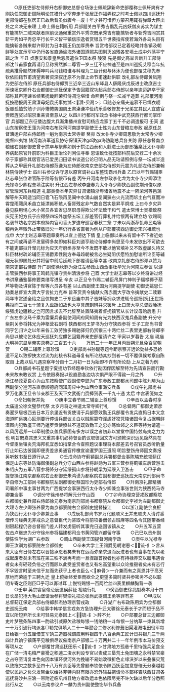 <!-- { "loadSidebar": true } -->
　　○原任吏部左侍郎升右都御史总督仓场张士佩疏辞新命吏部覆称士佩轩爽有才刚执任怨御史顾际明论其猎升少宰奔走于张居正作福弄权之时考士佩以四川巡抚升吏部侍郎在张居正已故后昔虽似骤今一废十年才甚可惜但方蒙召用辄有弹章大臣出处之义决无来理  上命士佩在籍听用  兵部题关白平秀吉倡乱元凶妖僧亥苏实为谋主有能擒斩二贼来献者照前议通候重赏外平秀次既承秀吉有能擒斩者与斩秀吉同赏其斩平秀如平秀忠平行长平义智平镇信宗逸者赏银五千世袭指挥使若海外各岛头目有能擒斩各贼来献许即封为日本国王仍加厚赉奉  旨赏格部议已定着经略并各镇及朝鲜等处宣示军中仍行各省直通谕海外诸国遵照共图剿灭凶残各安境土成中外荡平宁辑之治  辛丑  贞惠安和景皇后忌辰遣伯卫国本祭  陵寝  先是御史高举言新升工部侍郎沈节甫家食再请月旦称贤然卿二尊官一岁三迁不应神速至是四川巡抚艾穆当年抗疏素推骨鲠然床褥呻吟兵马钱粮谁与料理为二臣计似与休沐为便也部覆艾穆先奉  钦依回籍节甫清望素著资深叙迁原不为骤上命节甫速赴供职  改礼部左侍郎黄凤翔为吏部左侍郎  原任兵部右侍郎贾三近卒三近山东峄县人繇隆庆戊辰进士改庶吉士历谏垣京卿升右佥都御史巡抚保定予告回籍叙功起兵部右侍郎以亲年逾迈辞卒于家部称其声翔谏省绩著抚畿辞荣归侍凋沦堪惜  命照例与祭一坛减半造葬  礼部覆河南抚按勘报周王肃溱母妃袁氏事姑滫＜灒-贝鬲＞氵□随必亲痛夫追慕不已缟衣粝饭赈孤恤贫勉子训孙惓惓势国周王肃溱谦冲俭约乐善敬修友于兄弟宜其民人宜遣官赍敕旌奖以昭崇重亲贤至意从之  以四川行都司军政佥书徐中武充狭西行都司掌印官  兵部题辽东征倭边腹大兵渐集播州宣慰司杨应龙家丁五千不必调遣报可  壬寅  遣山东按察使王藻为河南右布政司河南提学副使王士性为山东督粮左参政  起原任总督漕运户部右侍郎杨一魁为南京太常寺卿  癸卯  改太仆寺少卿周思敬为太常寺少卿提督四夷馆  铸河南济军道及协守保镇天津gd改ga海防副总兵各关防  原任总督南京粮储右副都御史曾于拱卒与祭葬如例于拱江西泰和人繇进士历部郎籓臬迁太仆寺卿养病起原官升前职为科臣王治论列闲住寻奉  恩诏致仕抚按部科前后交荐二十余次卒于家部称其居官洁已爱民归田读书谈道公论已明人品无玷请照例与祭一坛减半造葬从之甲辰升礼部右侍郎范谦为左侍郎改南京吏部右侍郎刘元震为礼部左侍郎兼翰林院侍读学士  四川右参议许守恩以原官调补山东整饬霸州兵备  乙巳以年节赐辅臣赵志皋张位讲官陈于陛等各银币有差  丙午升河南左参政李化龙为太仆寺少卿添注光禄寺少卿程奎填注实职  升江西左参政李盛春为太仆寺少卿狭西副使荆州俊以原官管理河东兵粮道  礼部类奏本年灾异甘肃诸镇浙粤诸省地震不止一隅荣河等邑蒲解等州天鸣适当同日雹飞石陨再见闽中水涌山崩复闻狭右火光流而坼土白气亘而冲霄霪雨飓风禾苗立毙漂胔积骸人畜胥残定非气数自然实是昇平炯戒  上曰今岁灾异叠见朕用惕心大小官员各宜省愆尽职毋得欺公坏法致干和气  遣太常博士吴楷致祭庆宪王妃方氏于应得祭四坛外加祭五坛工部差官行葬礼并给银两有建立坊  钦赐祠名褒节坊名宗烈本府择内官司香火岁遣守巡官春秋二祭  丁未以两浙荐饥命民屯等粮再免年徵外止带徵旧欠一年仍行各省直著为例从户部覆狭西边御史宋兴祖疏也  戊申  大学士赵志皋等题章奏所以宣上德达下情  皇上临御以来未有留中不下者近始有之间或再请不发窒碍多矣即如科臣刘道亨疏论侍郎李尚思至今未发欲出不可欲去不能吏部拟升邹元标为应天府府丞亦至今不发既不敢以他官填补又不敢虚屈久待又科臣林材疏论辅臣王锡爵素性刚方奉母趋朝被言必生疑阻伏愿特加慰谕所论臣等辅理无状即赐处分并将留中前后廷疏下部覆请臣等幸甚  改南京礼部右侍郎邓以赞为南京吏部右侍郎  升广副使徐秋鹤为浙江左参政山西佥事杜华光为河南左参议  以游击管狭西参将事王鸣鹤充镇守贵州清浪参将  己酉  大学士赵志皋等以岁终将讲过经书讲章通鉴纂修要类缮写进呈  辛亥  以正旦令节赐二辅臣吊屏门神判子福禄狮子葫芦等物及讲官陈于陛等六员各有差  以山西副使王国为河南提学副使  初御史姚思仁劾奏总督宣大萧大亨言扯力克奉  旨革赏责令擒献火落赤而大亨改令擒献史二赎罪两年市赏遂全给之且仅拘史二于东岳庙中其子吉妹等拥众求进辄令巡扬[抚]王世扬弗拒而二百七十骑复入盘踞如故也大亨具疏剖辨并求罢斥  上曰萧大亨总督西陲抚绥强虏边疆赖之岂可因言求去不允辞至处置降夷着督抚镇官从长计议毋贻后患  升广东左参议马千乘为雷廉兵备副使河间府同知周有光为狭西汉羗兵备副使  升分守紫荆关参将韩光为神枢营右副将  狭西都司王梦书为分守狭西参将  壬子工部尚书曾同亨乞归许之以年来各工效劳独多赐驰驿归仍赏银三十两纻丝二表里吏部右侍郎李尚思以被论乞休应天巡抚刘应麒乞回籍养亲吏部覆请许之  甲寅以岁暮告  太庙  祧庙
大明神宗显皇帝实录卷之二百五十六
　　万历二十一年正月丙辰朔元旦免百官朝贺
　　○赐二辅臣上尊珍馔
　　○吏部尚书孙鑨等题今距京察非远论劾益多恐拾遗不足以致摉抉太过流为刻核令科道毋复有所论劾其抄到者一切不覆俱候考察自陈取自  上裁以后凡遇京察年分自十二月初一日为始即不许有所论劾  上从之著为例
　　○兵部尚书石星题宁夏捷功节经题奉钦依行勘因俘因解至特为先请宣告而行勘未来故未敢议赏  上令依限奏报以役直勘各边功次俱严限不得踰一月之外
　　○升浙江参政夏良心为山东按察使广西副使李鋕为广东参政工部都水司郎中陈九畴为山西副使分巡河东直隶顺德府同知周应中为山西佥事潞安兵备
　　○戊午礼部尚书罗万化奏正旦令节亲郡王及天下文武衙门赍捧贺表一千九十通  太后  中宫表笺如之
　　○命妇朝贺并免
　　○庚申立春节赐二辅臣上尊珍馔
　　○辛酉以孟春时享  太庙遣公徐文璧恭代祭  太岁月将之神遣太常寺卿行礼
　　○总督两广都御史萧彦奏暹罗居极西去日本万余里近有贡使请于兵部愿效勤王兵部覆令发兵直捣日本又念海道旷远夷心叵测要行停请兵部议关白以贼厮篡夺淫虐奸狡凭陵诸国今复占据朝鲜潜图内犯致廑王师乃暹罗贡使愤兹不道既效勤王之忠亦笃恤邻之义臣等特为请遣一以风厉远邦一以牵制倭众盖兵家固有多方以误之者初非以堂堂中国恃兹岛夷之力为也  明旨既嘉其忠义又重其事机必待督臣酌议取彼回文方可颁敕深识远见隐然具在今督臣坐镇炎荒海邦机宜悉如指掌合令查照题议事理将本部差去号召官员悉听酌量行止如已达彼国即便责差忠勇通官传檄宣谕暹罗国王遵照  明旨整饬舟师回文奏报另听敕书至日遵行从之
　　○壬戌命协守蓟镇副总兵署都督佥事陈璘充统领蓟辽保定山东等处防海御倭副总兵分守山西左参将赵勋为五军三营参将蓟镇车后营游击朱绍庆为五军八营参将降分守延绥孤山参将孙朝梁为延绥入卫游击
　　○甲子命提督操江南京都察院右佥都御史朱鸿谟为都察院右副都御史巡抚应天南京刑部尚书辛自修为工部尚书都察院左副都御史蔡国珍为吏部右侍郎
　　○升南京礼部精膳司署郎中事主事甘两为广西提学佥事狭西行太仆寺少卿兼佥事张世则为狭西苑马寺卿兼佥事
　　○调分守徐州参将解元分守山西
　　○丁卯命协理京营戎政都察院右都御史兼兵部右侍郎徐元泰为南京刑部尚书都察院左佥都御史李祯为左副都御史大理寺左少卿张养蒙为南京都察院右佥都御史提督操江
　　○以浙江副使余良枢为狭西行太仆寺少卿兼佥事　　○戊辰礼部尚书罗万化题顺义王并忠顺夫人请讨番僧传习经典无非戒杀之意督臣代为咨取今将前项番僧领占班麻等四名令其随带番经刻限起程仍咨总督衙门差人转发虏庭听其事完日送回该镇从之
　　○升五军五营佐击卢继忠为分守徐州参将福建都司佥书黄冈管兴都留守事
　　○己巳以贵州副使陈性学为湖广右参政
　　○调山西副使王国提督河南学政
　　○庚午以光禄寺卿王汝训为都察院左佥都御史
　　○辛未大学士王锡爵见朝谢恩＜锍-釒＞言从来大臣有日侍左右以晋接承恩者矣未有在远而弥亲求退而反进者也有当事在先以老成起废者矣未有班在第三秩不满再考而一旦骤躐首揆者也亦有持禄养交以脂韦遇合者矣未有硁硁负俗之行而顾以此受鉴赏者也又有名高望重以众论推毂者矣未有志行不孚毁言时至未信于友而先获乎上者也臣么＜麻骨＞一介兼而有之真恩并于高天厚地而荣逾于三聘九迁  皇上傥始终爱臣而欲全之更望多简时贤共参密务不必以聪明专寄之臣则臣□乎可以寡过耳  上悦特赐银一百两纻丝四表里麒麟胸背一袭
　　○壬申  英宗睿皇帝忌辰遣侯薛钲  裕陵行礼
　　○癸酉御史徐兆魁奏本月十四日长昂犯抢大毛山堡请治参将樊崇礼把总张尚武提调王勇等罪有差
　　○甲戌以总督蓟辽保定兵部右侍郎郝杰协理京营戎政
　　○升湖广右布政陈用宾为佥都御史巡抚云南　　○给事中韩学信言戎务方急协理升迁太骤徐元泰长于才而短于品不宜以所短弃所长未可轻易元泰因上＜锍-釒＞辞不允
　　○户部覆总督三边都御史叶梦熊条陈四事一酌盐引减原欠盐粮每银一钱纳粮一斗每银一分纳草一束其新增一十万引通行均派各□勒完俱填入二十一年勘合二修水利修葺旧渠灌溉屯田役军每日给银一分五厘借支军饷三造器械谓应用料银四千八百余两工匠计日共银几三千两四计兵饷宁镇荡平见粮俱尽议催南京户部银二十万两并二十一年年例市本马价预支等项从之
　　○户部覆甘肃巡抚田乐＜锍-釒＞甘肃地方孤悬千里恃强兵足食全在广储一清屯粮严豪猾之积逋二浚水利设专官以责成三垦荒土免田壤之永科禁官豪之占夺至请复本色向因本镇环隶河外为挽输不易始改徵折色止缘浃岁以来叠罹灾荒以致拖欠之数多至四十八万有余臣等先曾题奉钦依令陕西抚臣加意督催无分秦越若使以民运之负欠发帑金以给补非特内财有限亦恐外输益拖请命本部移咨陕西甘肃各巡抚将沙井庄浪一带附近临巩州县地方者改运本色依限尽完不许欠缺以后年分悉照此行从之
　　○以云南参议卢一麟为贵州副使整饬毕节兵备
